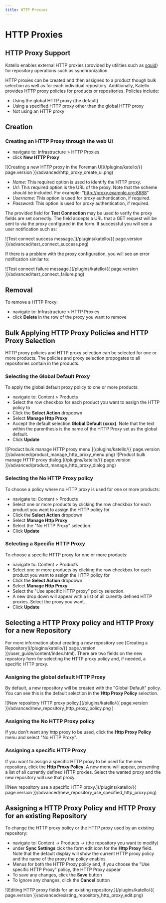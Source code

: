 ```yaml
---
title: HTTP Proxies
---
```


# HTTP Proxies

## HTTP Proxy Support

Katello enables external HTTP proxies (provided by utilities such as [squid](http://www.squid-cache.org/)) for repository operations such as synchronization.

HTTP proxies can be created and then assigned to a product though bulk selection as well as for each individual repository. Additionally, Katello provides HTTP proxy policies for products or repositories. Policies include:
  * Using the global HTTP proxy (the default)
  * Using a specified HTTP proxy other than the global HTTP proxy
  * Not using an HTTP proxy

## Creation

### Creating an HTTP Proxy through the web UI

  - navigate to: Infrastructure > HTTP Proxies
  - click **New HTTP Proxy**

![Creating a new HTTP proxy in the Foreman UI](/plugins/katello/{{ page.version }}/advanced/http_proxy_create_ui.png)

- *Name*: This required option is used to identify the HTTP proxy.
- *Url*: This required option is the URL of the proxy. Note that the scheme should be included. For example: "http://proxy.example.org:8888"
- *Username*: This option is used for proxy authentication, if required.
- *Password*: This option is used for proxy authentication, if required.

The provided field for **Test Connection** may be used to verify the proxy fields are set correctly. The field accepts a URL that a GET request will be sent to via the proxy configured in the form. If successful you will see a user notification such as:


![Test connect success message.](/plugins/katello/{{ page.version }}/advanced/test_connect_success.png)

If there is a problem with the proxy configuration, you will see an error notification similar to:

![Test connect failure message.](/plugins/katello/{{ page.version }}/advanced/test_connect_failure.png)

## Removal

To remove a HTTP Proxy:

  - navigate to: Infrastructure > HTTP Proxies
  - click **Delete** in the row of the proxy you want to remove

## Bulk Applying HTTP Proxy Policies and HTTP Proxy Selection

HTTP proxy policies and HTTP proxy selection can be selected for one or more products. The policies and proxy selection propogates to all repositories contain in the products.

### Selecting the Global Default Proxy

To apply the global default proxy policy to one or more products:
  * navigate to: Content > Products
  * Select the row checkbox for each product you want to assign the HTTP policy to
  * Click the **Select Action** dropdown
  * Select **Manage Http Proxy**
  * Accept the default selection **Global Default (xxxx)**. Note that the text within the parenthesis is the name of the HTTP Proxy set as the global default.
  * Click **Update**

![Product bulk manage HTTP proxy menu.](/plugins/katello/{{ page.version }}/advanced/product_manage_http_proxy_menu.png)
![Product bulk manage HTTP proxy dialog.](/plugins/katello/{{ page.version }}/advanced/product_manage_http_proxy_dialog.png)

### Selecting the No HTTP Proxy policy

To choose a policy where no HTTP proxy is used for one or more products:
  * navigate to: Content > Products
  * Select one or more products by clicking the row checkbox for each product you want to assign the HTTP policy for
  * Click the **Select Action** dropdown
  * Select **Manage Http Proxy**
  * Select the "No HTTP Proxy" selection.
  * Click **Update**

### Selecting a Specific HTTP Proxy

To choose a specific HTTP proxy for one or more products:
  * navigate to: Content > Products
  * Select one or more products by clicking the row checkbox for each product you want to assign the HTTP policy for
  * Click the **Select Action** dropdown
  * Select **Manage Http Proxy**
  * Select the "Use specific HTTP proxy" policy selection.
  * A new drop down will appear with a list of all curently defined HTTP proxies. Select the proxy you want.
  * Click **Update**

## Selecting a HTTP Proxy policy and HTTP Proxy for a new Repository

For more information about creating a new repository see [Creating a Repository](/plugins/katello/{{ page.version }}/user_guide/content/index.html). There are two fields on the new repostory form for selecting the HTTP proxy policy and, if needed, a specific HTTP proxy.

### Assigning the global default HTTP Proxy

By default, a new repository will be created with the "Global Default" policy. You can see this is the default selection in the **Http Proxy Policy** selection.

![New repository HTTP proxy policy.](/plugins/katello/{{ page.version }}/advanced/new_repository_http_proxy_policy.png )

### Assigning the No HTTP Proxy policy

If you don't want any http proxy to be used, click the **Http Proxy Policy** menu and select "No HTTP Proxy".

### Assigning a specific HTTP Proxy

If you want to assign a specific HTTP proxy to be used for the new repository, click the **Http Proxy Policy**. A new menu will appear, presenting a list of all currently defined HTTP proxies. Select the wanted proxy and the new repository will use that proxy.

![New repository use a specific HTTP proxy.](/plugins/katello/{{ page.version }}/advanced/new_repository_use_specified_http_proxy.png)

## Assigning a HTTP Proxy Policy and HTTP Proxy for an existing Repository

To change the HTTP proxy policy or the HTTP proxy used by an existing repository:
  * navigate to: Content -> Products -> (the repository you want to modify)
  * under **Sync Settings** cick the form edit icon for the **Http Proxy** field. Note that the default display will show the current HTTP proxy policy and the name of the proxy the policy enables
  * Menus for both the HTTP Proxy policy and, if you choose the "Use specific HTTP Proxy" policy, the HTTP Proxy appear
  * To save any changes, click the **Save** button
  * To ignore any changes, click the **Cancel** button

![Editing HTTP proxy fields for an existing repository.](/plugins/katello/{{ page.version }}/advanced/existing_repository_http_proxy_edit.png)
